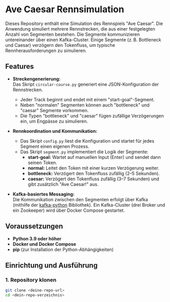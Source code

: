 # Ave Caesar Rennsimulation

Dieses Repository enthält eine Simulation des Rennspiels "Ave Caesar". Die Anwendung simuliert mehrere Rennstrecken, die aus einer festgelegten Anzahl von Segmenten bestehen. Die Segmente kommunizieren untereinander über einen Kafka-Cluster. Einige Segmente (z. B. Bottleneck und Caesar) verzögern den Tokenfluss, um typische Rennherausforderungen zu simulieren.

## Features

- **Streckengenerierung:**  
  Das Skript `circular-course.py` generiert eine JSON-Konfiguration der Rennstrecken.  
  - Jeder Track beginnt und endet mit einem "start-goal"-Segment.
  - Neben "normalen" Segmenten können auch "bottleneck" und "caesar" Segmente vorkommen.
  - Die Typen "bottleneck" und "caesar" fügen zufällige Verzögerungen ein, um Engpässe zu simulieren.

- **Rennkoordination und Kommunikation:**  
  - Das Skript `config.py` liest die Konfiguration und startet für jedes Segment einen eigenen Prozess.
  - Das Skript `segment.py` implementiert die Logik der Segmente:
    - **start-goal:** Wartet auf manuellen Input (Enter) und sendet dann seinen Token.
    - **normal:** Leitet den Token mit einer kurzen Verzögerung weiter.
    - **bottleneck:** Verzögert den Tokenfluss zufällig (2–5 Sekunden).
    - **caesar:** Verzögert den Tokenfluss zufällig (3–7 Sekunden) und gibt zusätzlich "Ave Caesar!" aus.

- **Kafka-basiertes Messaging:**  
  Die Kommunikation zwischen den Segmenten erfolgt über Kafka (mithilfe der [kafka-python](https://github.com/dpkp/kafka-python) Bibliothek). Ein Kafka-Cluster (drei Broker und ein Zookeeper) wird über Docker Compose gestartet.

## Voraussetzungen

- **Python 3.9 oder höher**
- **Docker und Docker Compose**
- **pip** (zur Installation der Python-Abhängigkeiten)

## Einrichtung und Ausführung

### 1. Repository klonen

```bash
git clone <deine-repo-url>
cd <dein-repo-verzeichnis>

